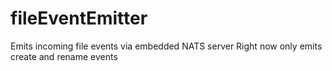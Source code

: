 # fileEventEmitter
Emits incoming file events via embedded NATS server
Right now only emits create and rename events
